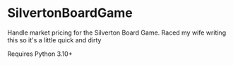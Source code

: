 # SilvertonBoardGame
Handle market pricing for the Silverton Board Game. Raced my wife writing this so it's a little quick and dirty

Requires Python 3.10+
